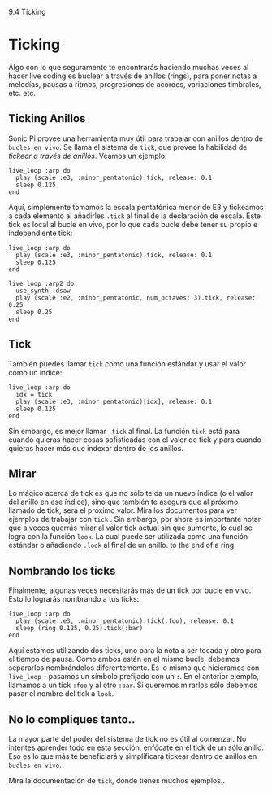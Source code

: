 9.4 Ticking

# Ticking

Algo con lo que seguramente te encontrarás haciendo muchas veces al
hacer live coding es buclear a través de anillos (rings), para poner
notas a melodías, pausas a ritmos, progresiones de acordes, variaciones
timbrales, etc. etc.

## Ticking Anillos

Sonic Pi provee una herramienta muy útil para trabajar con anillos 
dentro de `bucles en vivo`. Se llama el sistema de `tick`, que provee
la habilidad de *tickear a través de anillos*. Veamos un ejemplo:

```
live_loop :arp do
  play (scale :e3, :minor_pentatonic).tick, release: 0.1
  sleep 0.125
end
```

Aquí, simplemente tomamos la escala pentatónica menor de E3 y tickeamos
a cada elemento al añadirles `.tick` al final de la declaración de escala.
Este tick es local al bucle en vivo, por lo que cada bucle debe tener su
propio e independiente tick:

```
live_loop :arp do
  play (scale :e3, :minor_pentatonic).tick, release: 0.1
  sleep 0.125
end

live_loop :arp2 do
  use_synth :dsaw
  play (scale :e2, :minor_pentatonic, num_octaves: 3).tick, release: 0.25
  sleep 0.25
end
```

## Tick

También puedes llamar `tick` como una función estándar y usar el valor como
un índice:

```
live_loop :arp do
  idx = tick
  play (scale :e3, :minor_pentatonic)[idx], release: 0.1
  sleep 0.125
end
```

Sin embargo, es mejor llamar `.tick` al final. La función `tick` está para
cuando quieras hacer cosas sofisticadas con el valor de tick y para cuando
quieras hacer más que indexar dentro de los anillos.


## Mirar

Lo mágico acerca de tick es que no sólo te da un nuevo índice (o el valor 
del anillo en ese índice), sino que también te asegura que al próximo
llamado de tick, será el próximo valor. Mira los documentos para ver
ejemplos de trabajar con `tick` . Sin embargo, por ahora es importante 
notar que a veces querrás mirar al valor tick actual sin que aumente, lo 
cual se logra con la función `look`. La cual puede ser utilizada como una
función estándar o añadiendo `.look` al final de un anillo.
to the end of a ring.

## Nombrando los ticks 

Finalmente, algunas veces necesitarás más de un tick por bucle en vivo.
Esto lo lograrás nombrando a tus ticks:


```
live_loop :arp do
  play (scale :e3, :minor_pentatonic).tick(:foo), release: 0.1
  sleep (ring 0.125, 0.25).tick(:bar)
end
```

Aquí estamos utilizando dos ticks, uno para la nota a ser tocada y otro
para el tiempo de pausa. Como ambos están en el mismo bucle, debemos 
separarlos nombrándolos diferentemente. Es lo mismo que hiciéramos con
`live_loop` - pasamos un símbolo prefijado con un `:`. En el anterior
ejemplo, llamamos a un tick `:foo` y al otro `:bar`. Si queremos mirarlos
sólo debemos pasar el nombre del tick a `look`.

## No lo compliques tanto..

La mayor parte del poder del sistema de tick no es útil al comenzar. No
intentes aprender todo en esta sección, enfócate en el tick de un sólo 
anillo. Eso es lo que más te beneficiará y simplificará tickear dentro de
anillos en `bucles en vivo`.

Mira la documentación de `tick`, donde tienes muchos ejemplos..

